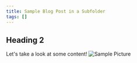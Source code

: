 ```yaml
---
title: Sample Blog Post in a Subfolder
tags: []
---
```


## Heading 2
Let's take a look at some content!
![Sample Picture](https://picsum.photos/600/300)
